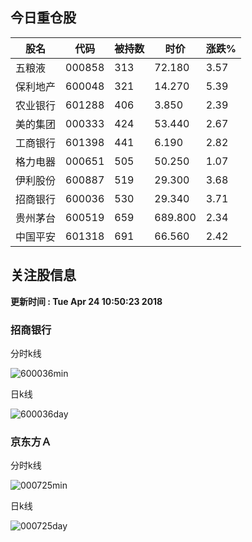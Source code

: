 
## 今日重仓股 

|股名|代码|被持数|时价|涨跌%|
|---|---|---|---|---|
|五粮液|000858|313|72.180|3.57|
|保利地产|600048|321|14.270|5.39|
|农业银行|601288|406|3.850|2.39|
|美的集团|000333|424|53.440|2.67|
|工商银行|601398|441|6.190|2.82|
|格力电器|000651|505|50.250|1.07|
|伊利股份|600887|519|29.300|3.68|
|招商银行|600036|530|29.340|3.71|
|贵州茅台|600519|659|689.800|2.34|
|中国平安|601318|691|66.560|2.42|

## 关注股信息
**更新时间 : Tue Apr 24 10:50:23 2018**
### 招商银行 
分时k线

![600036min](http://image.sinajs.cn/newchart/min/n/sh600036.gif)

日k线

![600036day](http://image.sinajs.cn/newchart/daily/n/sh600036.gif)

### 京东方Ａ 
分时k线

![000725min](http://image.sinajs.cn/newchart/min/n/sz000725.gif)

日k线

![000725day](http://image.sinajs.cn/newchart/daily/n/sz000725.gif)
